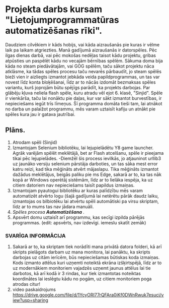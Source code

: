 # Projekta darbs kursam "Lietojumprogrammatūras automatizēšanas rīki".
Daudziem cilvēkiem ir kāds hobijs, vai kāda aizraušanās pie kuras ir vēlme laik pa laikam atgriezties. Manā gadījumā aizraušanās ir datorspēles. Pēc ilgas dienas darbā, vai pēc mokošas nedēļas taisot kādu projektu, gribas atpūsties un paspēlēt kādu no vecajām bērnības spēlēm. Sākuma doma bija kāda no steam piedāvātajām, vai GOG spēlēm, taču sākot projektu nāca atklāsme, ka tādas spēles procesu taču nevarēs pārbaudīt, jo steam spēlēs bieži vien ir aizliegts izmantot jebkāda veida papildprogrammas, un tas var novest līdz konta bloķēšanai, līdz ar to nācās izdomāt bezmaksas spēles variantu, kurš joprojām būtu spējīgs parādīt, ka projekts darbojas.
  Par glābēju kļuva neliela flash spēle, kuru atradu vēl ejot 6. klasē, "Sinjid". Spēle ir vienkārša, taču lai nonāktu pie daļas, kur var sākt izmantot burvestības, ir nepieciešams iegūt trīs līmeņus. Šī programma domāta tieši tam, lai atnākot no darba un palaižot programmu, mēs varam uztaisīt kafiju un atnākt pie spēles kura jau ir gatava jautrībai.
## Plāns.
1. Atrodam spēli (Sinjid)
2. Izmantojam Selenium bibliotēku, lai lejupielādētu Y8 game launcher. Agrāk varējām spēlēt meklētājā, bet ar Flash atcelšanu, spēle ir pieejama tikai pēc lejupielādes.
    -Diemžēl šis process ievilkās, jo atjauninot urllib3 uz jaunāko versiju selenium pārstāja darboties, un tas sāka mest error katru reizi, kad tika mēģināts atvērt mājaslapu. Tika mēģināts izmantot dažādus meklētājus, beigās paliku pie ms Edge, sakarā ar to, ka tas nāk kopā ar Windows operētāj sistēmām, līdz ar to lielāka iespēja, ka uz citiem datoriem nav nepieciešams taisīt papildus izmaiņas.
3. Izmantojam pyautogui bibliotēku ar kuras palīdzību mēs varam automatizēt atvērto logu (šajā gadījumā lai netērētu pārāk daudz laiku, izmantojas os bilbiotēku lai atvērtu spēli automātiski pa virsu skriptam, līdz ar to mums tas nav jādara manuāli.
4. _Spēles procesa **Automatizēšana** ._
5. Apsvērt domu uztaisīt arī programmu, kas secīgi izpilda pārējās programmas. (edit: apsvērts, nav izdevīgi. iemeslu skatīt zemāk)
### SVARĪGA INFORMĀCIJA
1.  Sakarā ar to, ka skriptam tiek norādīti mana privātā datora folderi, kā arī skripts pielāgots darbam uz mana monitora, lai panāktu, ka skripts darbojas uz citām ierīcēm, būs nepieciešamas būtiskas koda izmaiņas. Kods izmanto attēlus kuri uzņemti noteiktā ekrāna izšķirtspējā, līdz ar to uz modernākiem monitoriem vajadzēs uzņemt jaunus attēlus lai tie darbotos, kā arī kodā ir 3 rindas, kur tiek izmantotas noteiktas koordinātes lai ieslēgtu kādu no pogām, uz citiem monitoriem poga atrodas citur!
2. video paskaidrojums https://drive.google.com/file/d/1YcyORI77rQFAra0iKf0DWnRwuk7esuci/view?usp=sharing
